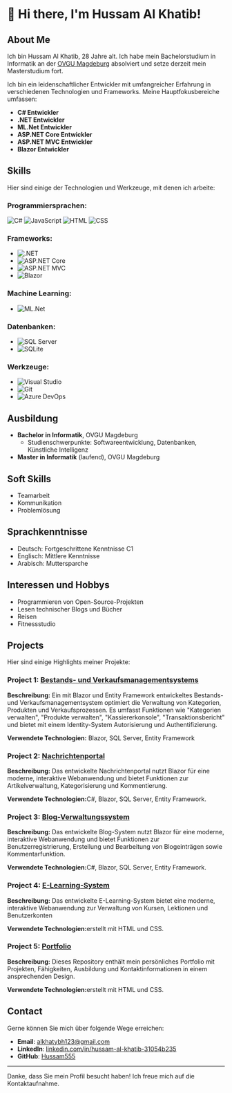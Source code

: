 # 👋 Hi there, I'm Hussam Al Khatib!

## About Me
Ich bin Hussam Al Khatib, 28 Jahre alt. Ich habe mein Bachelorstudium in Informatik an der [OVGU Magdeburg](https://www.ovgu.de/) absolviert und setze derzeit mein Masterstudium fort.

Ich bin ein leidenschaftlicher Entwickler mit umfangreicher Erfahrung in verschiedenen Technologien und Frameworks. Meine Hauptfokusbereiche umfassen:

- **C# Entwickler**
- **.NET Entwickler**
- **ML.Net Entwickler**
- **ASP.NET Core Entwickler**
- **ASP.NET MVC Entwickler**
- **Blazor Entwickler**

## Skills

Hier sind einige der Technologien und Werkzeuge, mit denen ich arbeite:


### Programmiersprachen:
![C#](https://img.shields.io/badge/-C%23-239120?style=flat-square&logo=c-sharp&logoColor=white)
![JavaScript](https://img.shields.io/badge/-JavaScript-F7DF1E?style=flat-square&logo=javascript&logoColor=black)
![HTML](https://img.shields.io/badge/-HTML5-E34F26?style=flat-square&logo=html5&logoColor=white)
![CSS](https://img.shields.io/badge/-CSS3-1572B6?style=flat-square&logo=css3&logoColor=white)

### Frameworks:
- ![.NET](https://img.shields.io/badge/-.NET-512BD4?style=flat-square&logo=dotnet&logoColor=white)
- ![ASP.NET Core](https://img.shields.io/badge/-ASP.NET%20Core-512BD4?style=flat-square&logo=dotnet&logoColor=white)
- ![ASP.NET MVC](https://img.shields.io/badge/-ASP.NET%20MVC-512BD4?style=flat-square&logo=dotnet&logoColor=white)
- ![Blazor](https://img.shields.io/badge/-Blazor-512BD4?style=flat-square&logo=blazor&logoColor=white)

### Machine Learning:
- ![ML.Net](https://img.shields.io/badge/-ML.Net-512BD4?style=flat-square&logo=dotnet&logoColor=white)

### Datenbanken:
- ![SQL Server](https://img.shields.io/badge/-SQL%20Server-CC2927?style=flat-square&logo=microsoft-sql-server&logoColor=white)
- ![SQLite](https://img.shields.io/badge/-SQLite-003B57?style=flat-square&logo=sqlite&logoColor=white)

### Werkzeuge:
- ![Visual Studio](https://img.shields.io/badge/-Visual%20Studio-5C2D91?style=flat-square&logo=visual-studio&logoColor=white)
- ![Git](https://img.shields.io/badge/-Git-F05032?style=flat-square&logo=git&logoColor=white)
- ![Azure DevOps](https://img.shields.io/badge/-Azure%20DevOps-0078D7?style=flat-square&logo=azure-devops&logoColor=white)

## Ausbildung

- **Bachelor in Informatik**, OVGU Magdeburg
  - Studienschwerpunkte: Softwareentwicklung, Datenbanken, Künstliche Intelligenz
- **Master in Informatik** (laufend), OVGU Magdeburg



## Soft Skills

- Teamarbeit
- Kommunikation
- Problemlösung

## Sprachkenntnisse

- Deutsch: Fortgeschrittene Kenntnisse C1
- Englisch: Mittlere Kenntnisse
- Arabisch: Muttersparche

## Interessen und Hobbys

- Programmieren von Open-Source-Projekten
- Lesen technischer Blogs und Bücher
- Reisen
- Fitnessstudio


## Projects

Hier sind einige Highlights meiner Projekte:

### Project 1: <a href="https://github.com/Hussam555/Bestands--und-Verkaufsmanagementsystems"> Bestands- und Verkaufsmanagementsystems</a>
<p><strong>Beschreibung:</strong> Ein mit Blazor und Entity Framework entwickeltes Bestands- und Verkaufsmanagementsystem optimiert die Verwaltung von Kategorien, Produkten und Verkaufsprozessen. Es umfasst Funktionen wie "Kategorien verwalten", "Produkte verwalten", "Kassiererkonsole", "Transaktionsbericht" und bietet mit einem Identity-System Autorisierung und Authentifizierung.</p>
<p><strong>Verwendete Technologien:</strong> Blazor, SQL Server, Entity Framework</p>

### Project 2: <a href="link-to-project"> Nachrichtenportal</a>
<p><strong>Beschreibung:</strong> Das entwickelte Nachrichtenportal nutzt Blazor für eine moderne, interaktive Webanwendung und bietet Funktionen zur Artikelverwaltung, Kategorisierung und Kommentierung.</p>
<p><strong>Verwendete Technologien:</strong>C#, Blazor, SQL Server, Entity Framework.</p>

### Project 3: <a href="https://github.com/Hussam555/Blog-Verwaltungssystem"> Blog-Verwaltungssystem</a>
<p><strong>Beschreibung:</strong> Das entwickelte Blog-System nutzt Blazor für eine moderne, interaktive Webanwendung und bietet Funktionen zur Benutzerregistrierung, Erstellung und Bearbeitung von Blogeinträgen sowie Kommentarfunktion.</p>
<p><strong>Verwendete Technologien:</strong>C#, Blazor, SQL Server, Entity Framework.</p>

### Project 4: <a href="https://github.com/Hussam555/E-Learning-System"> E-Learning-System</a>
<p><strong>Beschreibung:</strong> Das entwickelte E-Learning-System bietet eine moderne, interaktive Webanwendung zur Verwaltung von Kursen, Lektionen und Benutzerkonten</p>
<p><strong>Verwendete Technologien:</strong>erstellt mit HTML und CSS.</p>

### Project 5: <a href="https://github.com/Hussam555/Portfolio"> Portfolio </a>
<p><strong>Beschreibung:</strong> Dieses Repository enthält mein persönliches Portfolio mit Projekten, Fähigkeiten, Ausbildung und Kontaktinformationen in einem ansprechenden Design.</p>
<p><strong>Verwendete Technologien:</strong>erstellt mit HTML und CSS.</p>


## Contact
Gerne können Sie mich über folgende Wege erreichen:

- **Email**: [alkhatybh123@gmail.com](mailto:alkhatybh123@gmail.com)
- **LinkedIn**: [linkedin.com/in/hussam-al-khatib-31054b235](https://www.linkedin.com/in/hussam-al-khatib-31054b235?lipi=urn%3Ali%3Apage%3Ad_flagship3_profile_view_base_contact_details%3BgVDDds30RfmWEusgRaLCZg%3D%3D)
- **GitHub**: [Hussam555](https://github.com/Hussam555)

---

Danke, dass Sie mein Profil besucht haben! Ich freue mich auf die Kontaktaufnahme.
